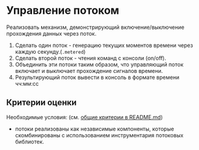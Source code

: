 # Управление потоком

Реализовать механизм, демонстрирующий включение/выключение прохождения данных через поток.

1. Сделать один поток - генерацию текущих моментов времени через каждую секунду.(`.metered`)
2. Сделать второй поток - чтения команд с консоли (on/off).
3. Объединить эти потоки таким образом, что управляющий поток включает и выключает прохождение сигналов времени.
4. Результирующий поток вывести в консоль в формате времени чч:мм:сс

## Критерии оценки

Необходимые условия:
(см. [общие критерии в README.md](../README.md))
- потоки реализованы как независимые компоненты, которые скомбинированы с использованием инструментария потоковых библиотек.
